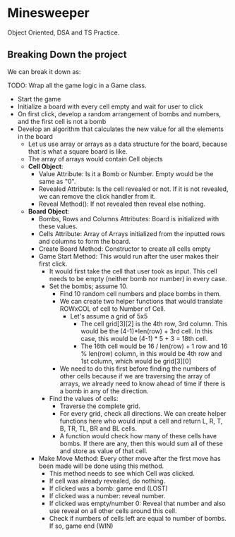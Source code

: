 # Minesweeper
Object Oriented, DSA and TS Practice.

## Breaking Down the project
We can break it down as: <br>

TODO: Wrap all the game logic in a Game class.

- Start the game
- Initialize a board with every cell empty and wait for user to click
- On first click, develop a random arrangement of bombs and numbers, and the first cell is not a bomb
- Develop an algorithm that calculates the new value for all the elements in the board
    - Let us use array or arrays as a data structure for the board, because that is what a square board is like.
    - The array of arrays would contain Cell objects
    - **Cell Object**:
        - Value Attribute: Is it a Bomb or Number. Empty would be the same as "0".
        - Revealed Attribute: Is the cell revealed or not. If it is not revealed, we can remove the click handler from it.
        - Reveal Method(): If not revealed then reveal else nothing.
    - **Board Object**:
        - Bombs, Rows and Columns Attributes: Board is initialized with these values. 
        - Cells Attribute: Array of Arrays initialized from the inputted rows and columns to form the board.
        - Create Board Method: Constructor to create all cells empty
        - Game Start Method: This would run after the user makes their first click. 
            - It would first take the cell that user took as input. This cell needs to be empty (neither bomb nor number) in every case.
            - Set the bombs; assume 10.
                - Find 10 random cell numbers and place bombs in them. 
                - We can create two helper functions that would translate ROWxCOL of cell to Number of Cell. 
                    - Let's assume a grid of 5x5
                        - The cell grid[3][2] is the 4th row, 3rd column. This would be the (4-1)*len(row) + 3rd cell. In this case, this would be (4-1) * 5 + 3 = 18th cell.
                        - The 16th cell would be 16 / len(row) + 1 row and 16 % len(row) column, in this would be 4th row and 1st column, which would be grid[3][0]
                - We need to do this first before finding the numbers of other cells because if we are traversing the array of arrays, we already need to know ahead of time if there is a bomb in any of the direction. 
            - Find the values of cells:
                - Traverse the complete grid. 
                - For every grid, check all directions. We can create helper functions here who would input a cell and return L, R, T, B, TR, TL, BR and BL cells. 
                - A function would check how many of these cells have bombs. If there are any, then this would sum all of these and store as value of that cell.
        - Make Move Method: Every other move after the first move has been made will be done using this method.
            - This method needs to see which Cell was clicked. 
            - If cell was already revealed, do nothing.
            - If clicked was a bomb: game end (LOST)
            - If clicked was a number: reveal number.
            - If clicked was empty/number 0: Reveal that number and also use reveal on all other cells around this cell.
            - Check if numbers of cells left are equal to number of bombs. If so, game end (WIN)
            